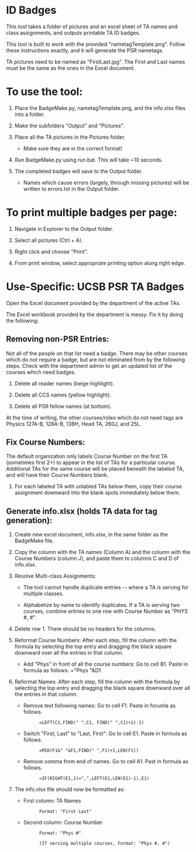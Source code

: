 # ID Badges

This tool takes a folder of pictures and an excel sheet of TA names and class assignments, and outputs printable TA ID badges.

This tool is built to work with the provided "nametagTemplate.png". Follow these instructions exactly, and it will generate the PSR nametags.

TA pictures need to be named as "FirstLast.jpg". The First and Last names must
be the same as the ones in the Excel document.

# To use the tool:

1. Place the BadgeMake.py, nametagTemplate.png, and the info.xlsx files into a
 folder.

2. Make the subfolders "Output" and "Pictures".

3. Place all the TA pictures in the Pictures folder.
	* Make sure they are in the correct format!

4. Run BadgeMake.py using run.bat. This will take ~10 seconds.

5. The completed badges will save to the Output folder.

	* Names which cause errors (largely, through missing pictures) will be
	written to errors.txt in the Output folder.

# To print multiple badges per page:

1. Navigate in Explorer to the Output folder.

2. Select all pictures (Ctrl + A).

3. Right click and choose "Print".

4. From print window, select appropriate printing option along right edge.

# Use-Specific: UCSB PSR TA Badges

Open the Excel document provided by the department of the active TAs.

The Excel workbook provided by the department is messy. Fix it by doing the following:

## Removing non-PSR Entries:

Not all of the people on that list need a badge. There may be other courses which do not require a badge, but are not eliminated from by the following steps. Check with the department admin to get an updated list of the courses which need badges.

1. Delete all reader names (beige highlight).

2. Delete all CCS names (yellow highlight).

3. Delete all PSR fellow names (at bottom).

At the time of writing, the other courses/roles which do not need tags are Physics 127A-B, 128A-B, 13BH, Head TA, 260J, and 25L.

## Fix Course Numbers:

The default organization only labels Course Number on the first TA (sometimes first 2+) to appear in the list of TAs for a particular course.
Additional TAs for the same course will be placed beneath the labeled TA, and will have their Course Numbers blank.

1. For each labeled TA with unlabled TAs below them, copy their course assignment downward into the blank spots immediately below them.

## Generate info.xlsx (holds TA data for tag generation):

1. Create new excel document, info.xlsx, in the same folder as the BadgeMake file.

2. Copy the column with the TA names (Column A) and the column with the Course Numbers (column J), and paste them to columns C and D of info.xlsx.

3. Resolve Multi-class Assignments:

	* The tool cannot handle duplicate entries -- where a TA is serving for multiple classes.

	* Alphabetize by name to identify duplicates. If a TA is serving two courses, combine entries to one row with Course Number as "PHYS #, #".

4. Delete row 1. There should be no headers for the columns.

5. Reformat Course Numbers: After each step, fill the column with the formula by selecting the top entry and dragging the black square downward over all the entries in that column.

	* Add "Phys" in front of all the course numbers: Go to cell B1. Paste in formula as follows.
				="Phys "&D1

6. Reformat Names: After each step, fill the column with the formula by selecting the top entry and dragging the black square downward over all the entries in that column.

	* Remove text following names: Go to cell F1. Paste in forumla as follows.
	
				=LEFT(C1,FIND(" ",C1, FIND(" ",C1)+1)-1)

	* Switch "First, Last" to "Last, First": Go to cell E1. Paste in formula as follows.

				=MID(F1&" "&F1,FIND(" ",F1)+1,LEN(F1))

	* Remove comma from end of names. Go to cell A1. Past in formula as follows.

				=IF(RIGHT(E1,1)=",",LEFT(E1,LEN(E1)-1),E1)

7. The info.xlsx file should now be formatted as:

	* First column: TA Names

				Format: "First Last"

	* Second column: Course Number

				Format: "Phys #"

				(If serving multiple courses, Format: "Phys #, #")

